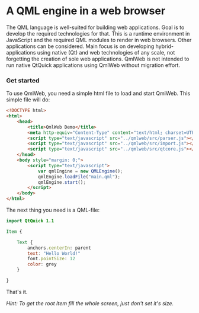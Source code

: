 # A QML engine in a web browser

The QML language is well-suited for building web applications. Goal is
to develop the required technologies for that. This is a runtime
environment in JavaScript and the required QML modules to render in
web browsers. Other applications can be considered. Main focus is on
developing hybrid-applications using native (Qt) and web technologies
of any scale, not forgetting the creation of sole web applications.
QmlWeb is not intended to run native QtQuick applications using QmlWeb
without migration effort.

### Get started

To use QmlWeb, you need a simple html file to load and start QmlWeb.
This simple file will do:

```html
<!DOCTYPE html>
<html>
    <head>
        <title>QmlWeb Demo</title>
        <meta http-equiv="Content-Type" content="text/html; charset=UTF-8">
        <script type="text/javascript" src="../qmlweb/src/parser.js"></script>
        <script type="text/javascript" src="../qmlweb/src/import.js"></script>
        <script type="text/javascript" src="../qmlweb/src/qtcore.js"></script>
    </head>
    <body style="margin: 0;">
        <script type="text/javascript">
            var qmlEngine = new QMLEngine();
            qmlEngine.loadFile("main.qml");
            qmlEngine.start();
        </script>
    </body>
</html>
```

The next thing you need is a QML-file:

```qml
import QtQuick 1.1

Item {

    Text {
        anchors.centerIn: parent
        text: "Hello World!"
        font.pointSize: 12
        color: grey
    }

}
```

That's it.

_Hint: To get the root Item fill the whole screen, just don't set it's size._